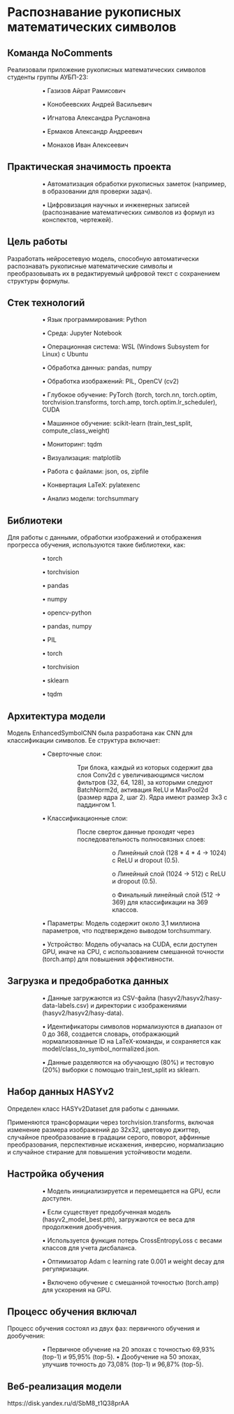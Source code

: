 # **Распознавание рукописных математических символов**

## **Команда NoComments**

<p>Реализовали приложение рукописных математических символов студенты группы АУБП-23:</p>
<dl><dd><dl><dd>
<p>•	Газизов Айрат Рамисович</p>
<p>•	Конобеевских Андрей Васильевич</p>
<p>•	Игнатова Александра Руслановна</p>
<p>•	Ермаков Александр Андреевич</p>
<p>•	Монахов Иван Алексеевич</p>
</dd></dl></dd></dl>

## **Практическая значимость проекта**
<dl><dd><dl><dd>
<p>•	Автоматизация обработки рукописных заметок (например, в образовании для проверки задач).</p>
<p>•	Цифровизация научных и инженерных записей (распознавание математических символов из формул из конспектов, чертежей).</p>
</dd></dl></dd></dl>

## **Цель работы**

<p>Разработать нейросетевую модель, способную автоматически распознавать рукописные математические символы и
преобразовывать их в редактируемый цифровой текст с сохранением структуры формулы.</p>

## **Стек технологий**

<dl><dd><dl><dd>
<p>•	Язык программирования: Python</p>
<p>•	Среда: Jupyter Notebook</p>
<p>•	Операционная система: WSL (Windows Subsystem for Linux) с Ubuntu</p>
<p>•	Обработка данных: pandas, numpy</p>
<p>•	Обработка изображений: PIL, OpenCV (cv2)</p>
<p>•	Глубокое обучение: PyTorch (torch, torch.nn, torch.optim, torchvision.transforms, torch.amp, torch.optim.lr_scheduler), CUDA</p>
<p>•	Машинное обучение: scikit-learn (train_test_split, compute_class_weight)</p>
<p>•	Мониторинг: tqdm</p>
<p>•	Визуализация: matplotlib</p>
<p>•	Работа с файлами: json, os, zipfile</p>
<p>•	Конвертация LaTeX: pylatexenc</p>
<p>•	Анализ модели: torchsummary</p>
</dd></dl></dd></dl>

## **Библиотеки**

<p>Для работы с данными, обработки изображений и отображения прогресса обучения, используются такие библиотеки, как:</p>

<dl><dd><dl><dd>
<p>•	torch</p>
<p>•	torchvision</p>
<p>•	pandas</p>
<p>•	numpy</p>
<p>•	opencv-python</p>
<p>•	pandas, numpy</p>
<p>•	PIL</p>
<p>•	torch</p>
<p>•	torchvision</p>
<p>•	sklearn</p>
<p>•	tqdm</p>
</dd></dl></dd></dl>

## **Архитектура модели**

<p>Модель EnhancedSymbolCNN была разработана как CNN для классификации символов. Ее структура включает:</p>
  <dl><dd><dl><dd>
  <p>•	Сверточные слои:</p>
      <dl><dd><dl><dd>
      <p>Три блока, каждый из которых содержит два слоя Conv2d с увеличивающимся числом фильтров (32, 64, 128), за которыми следуют BatchNorm2d, активация ReLU и MaxPool2d 
      (размер ядра     2, шаг 2). Ядра имеют размер 3x3 с паддингом 1.</p>
      </dd></dl></dd></dl>
  <p>•	Классификационные слои:</p>
    <dl><dd><dl><dd>
     <p>После сверток данные проходят через последовательность полносвязных слоев:</p>
      <dl><dd><dl><dd>
        <p>o	Линейный слой (128 * 4 * 4 → 1024) с ReLU и dropout (0.5).</p>
        <p>o	Линейный слой (1024 → 512) с ReLU и dropout (0.5).</p>
        <p>o	Финальный линейный слой (512 → 369) для классификации на 369 классов.</p>
        </dd></dl></dd></dl>
      </dd></dl></dd></dl>
  <p>•	Параметры: Модель содержит около 3,1 миллиона параметров, что подтверждено выводом torchsummary.</p>
  <p>•	Устройство: Модель обучалась на CUDA, если доступен GPU, иначе на CPU, с использованием смешанной точности (torch.amp) для повышения эффективности.</p>
  </dd></dl></dd></dl>

## **Загрузка и предобработка данных**

<dl><dd><dl><dd>
<p>•  Данные загружаются из CSV-файла (hasyv2/hasyv2/hasy-data-labels.csv) и директории с изображениями (hasyv2/hasyv2/hasy-data).</p>
<p>•  Идентификаторы символов нормализуются в диапазон от 0 до 368, создается словарь, отображающий нормализованные ID на LaTeX-команды, и сохраняется как model/class_to_symbol_normalized.json.</p>
<p>•  Данные разделяются на обучающую (80%) и тестовую (20%) выборки с помощью train_test_split из sklearn.</p>
</dd></dl></dd></dl>

## **Набор данных HASYv2**

<p>Определен класс HASYv2Dataset для работы с данными.</p>
<p>Применяются трансформации через torchvision.transforms, включая изменение размера изображений до 32x32, цветовую джиттер, случайное преобразование в градации серого, поворот, аффинные преобразования, перспективные искажения, инверсию, нормализацию и случайное стирание для повышения устойчивости модели.</p>

## **Настройка обучения**

<dl><dd><dl><dd>
<p>•  Модель инициализируется и перемещается на GPU, если доступен.</p>
<p>•  Если существует предобученная модель (hasyv2_model_best.pth), загружаются ее веса для продолжения дообучения.</p>
<p>•  Используется функция потерь CrossEntropyLoss с весами классов для учета дисбаланса.</p>
<p>•  Оптимизатор Adam с learning rate 0.001 и weight decay для регуляризации.</p>
<p>•  Включено обучение с смешанной точностью (torch.amp) для ускорения на GPU.</p>
</dd></dl></dd></dl>

## **Процесс обучения включал**

<p>Процесс обучения состоял из двух фаз: первичного обучения и дообучения:</p>

<dl><dd><dl><dd>
•  Первичное обучение на 20 эпохах с точностью 69,93% (top-1) и 95,95% (top-5).
•  Дообучение на 50 эпохах, улучшив точность до 73,08% (top-1) и 96,87% (top-5).
</dd></dl></dd></dl>

## **Веб-реализация модели**
<p>https://disk.yandex.ru/d/SbM8_t1Q38prAA</p>
